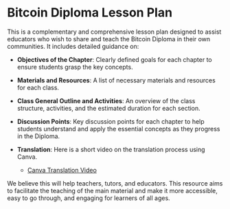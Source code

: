 # Bitcoin Diploma Lesson Plan

This is a complementary and comprehensive lesson plan designed to assist educators who wish to share and teach the Bitcoin Diploma in their own communities. It includes detailed guidance on:

- **Objectives of the Chapter**: Clearly defined goals for each chapter to ensure students grasp the key concepts.
- **Materials and Resources**: A list of necessary materials and resources for each class.
- **Class General Outline and Activities**: An overview of the class structure, activities, and the estimated duration for each section.
- **Discussion Points**: Key discussion points for each chapter to help students understand and apply the essential concepts as they progress in the Diploma.

- **Translation**: Here is a short video on the translation process using Canva.
  - [Canva Translation Video](https://drive.google.com/drive/folders/1xUzzJWuHKw9BtZDBHPJrVHII6dl02nv_?usp=sharing)
    

We believe this will help teachers, tutors, and educators. This resource aims to facilitate the teaching of the main material and make it more accessible, easy to go through, and engaging for learners of all ages.
